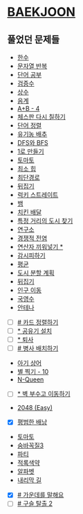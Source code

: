 # [BAEKJOON](https://www.acmicpc.net/)

## 풀었던 문제들

- [한수](./log/1065.md)
- [문자열 반복](./log/2675.md)
- [단어 공부](./log/1157.md)
- [검증수](./log/2475.md)
- [상수](./log/2908.md)
- [음계](./log/2920.md)
- [A+B - 4](./log/10951.md)
- [체스판 다시 칠하기](./log/1018.md)
- [단어 정렬](./log/1181.md)
- [유기농 배추](./log/1012.md)
- [DFS와 BFS](./log/1260.md)
- [1로 만들기](./log/1463.md)
- [토마토](./log/7576.md)
- [최소 힙](./log/1927.md)
- [최단경로](./log/1753.md)
- [뒤집기](./log/1439.md)
- [럭키 스트레이트](./log/18406.md)
- [뱀](./log/3190.md)
- [치킨 배달](./log/15686.md)
- [특정 거리의 도시 찾기](./log/18352.md)
- [연구소](./log/14502.md)
- [경쟁적 전염](./log/18405.md)
- [연산자 끼워넣기 \*](./log/14888.md)
- [감시피하기](./log/18428.md)
- [평균](./log/1546.md)
- [도시 분할 계획](./log/1647.md)
- [뒤집기](./log/1439.md)
- [인구 이동](./log/16234.md)
- [국영수](./log/10825.md)
- [안테나](./log/18310.md)
- [ ] [\# 카드 정렬하기](./log/1715.md)
- [ ] [\* 공유기 설치](./log/2110.md)
- [ ] [\* 퇴사](./log/14501.md)
- [ ] [\# 병사 배치하기](./log/18353.md)
- [아기 상어](./log/16236.md)
- [별 찍기 - 10](./log/2447.md)
- [N-Queen](./log/9663.md)
- [ ] [\* 벽 부수고 이동하기](./log/2206.md)
- [2048 (Easy)](./log/12100.md)
- [x] [평범한 배낭](./log/12865.md)
- [토마토](./log/7569.md)
- [숨바꼭질3](./log/13549.md)
- [파티](./log/1238.md)
- [적록색약](./log/10026.md)
- [알파벳](./log/1987.md)
- [내리막 길](./log/1520.md)
- [x] [\# 가운데를 말해요](./log/1655.md)
- [ ] [\# 구슬 탈출 2](./log/13460.md)
